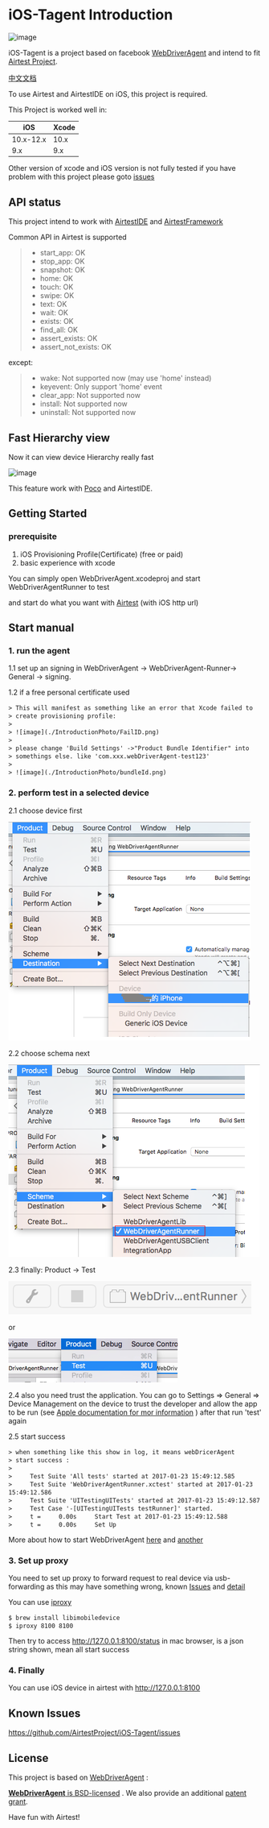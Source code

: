 iOS-Tagent Introduction
=======================

![image](./IntroductionPhoto/ios-airtestIDE.gif)

iOS-Tagent is a project based on facebook [WebDriverAgent](https://github.com/facebook/WebDriverAgent) and intend to fit [Airtest Project](http://airtest.netease.com/).

[中文文档](./README_zh.md)

To use Airtest and AirtestIDE on iOS, this project is required.

This Project is worked well in:

| iOS       	| Xcode 	|
|-----------	|-------	|
| 10.x-12.x 	| 10.x  	|
| 9.x       	| 9.x   	|

Other version of xcode and iOS version is not fully tested
if you have problem with this project please goto [issues](<https://github.com/AirtestProject/iOS-Tagent/issues>)

API status
----------

This project intend to work with
[AirtestIDE](http://airtest.netease.com/) and [AirtestFramework](https://github.com/AirtestProject/Airtest)

Common API in Airtest is supported

> -   start\_app: OK
> -   stop\_app: OK
> -   snapshot: OK
> -   home: OK
> -   touch: OK
> -   swipe: OK
> -   text: OK
> -   wait: OK
> -   exists: OK
> -   find\_all: OK
> -   assert\_exists: OK
> -   assert\_not\_exists: OK

except:

> -   wake: Not supported now (may use 'home' instead)
> -   keyevent: Only support 'home' event
> -   clear\_app: Not supported now
> -   install: Not supported now
> -   uninstall: Not supported now

Fast Hierarchy view
-------------------

Now it can view device Hierarchy really fast

![image](./IntroductionPhoto/ios-inspector.gif)

This feature work with [Poco](https://github.com/AirtestProject/Poco) and AirtestIDE.

Getting Started
---------------

### prerequisite

1. iOS Provisioning Profile(Certificate) (free or paid)
2. basic experience with xcode

You can simply open WebDriverAgent.xcodeproj and start WebDriverAgentRunner to test

and start do what you want with [Airtest](http://airtest.netease.com/) (with iOS http url)

Start manual
------------

### 1. run the agent

1.1  set up an signing in WebDriverAgent -> WebDriverAgent-Runner-> General -> signing.   

1.2  if a free personal certificate used

    > This will manifest as something like an error that Xcode failed to
    > create provisioning profile:
    >
    > ![image](./IntroductionPhoto/FailID.png)
    >
    > please change 'Build Settings' ->"Product Bundle Identifier" into
    > somethings else. like 'com.xxx.webDriverAgent-test123'
    >
    > ![image](./IntroductionPhoto/bundleId.png)

### 2. perform test in a selected device

2.1 choose device first

![image](./IntroductionPhoto/chooseDevice.png)

2.2 choose schema next

![image](./IntroductionPhoto/chooseScheme.png)

2.3 finally: Product -> Test

![image](./IntroductionPhoto/runTest.png)

or

![image](./IntroductionPhoto/ProductTest.jpg)

2.4 also you need trust the application. You can go to Settings => General => Device Management on the device to trust the developer and allow the app to be run (see [Apple documentation for mor information](https://support.apple.com/en-us/HT204460) ) after that run 'test' again

2.5 start success

    > when something like this show in log, it means webDricerAgent
    > start success :
    >
    >     Test Suite 'All tests' started at 2017-01-23 15:49:12.585
    >     Test Suite 'WebDriverAgentRunner.xctest' started at 2017-01-23 15:49:12.586
    >     Test Suite 'UITestingUITests' started at 2017-01-23 15:49:12.587
    >     Test Case '-[UITestingUITests testRunner]' started.
    >     t =     0.00s     Start Test at 2017-01-23 15:49:12.588
    >     t =     0.00s     Set Up

More about how to start WebDriverAgent [here](https://github.com/facebook/WebDriverAgent/wiki/Starting-WebDriverAgent) and [another](https://github.com/appium/appium/blob/master/docs/en/drivers/ios-xcuitest-real-devices.md)

### 3. Set up proxy

You need to set up proxy to forward request to real device via usb-forwarding as this may have something wrong, known [Issues](https://github.com/facebook/WebDriverAgent/wiki/Common-Issues) and [detail](https://github.com/facebook/WebDriverAgent/issues/288)

You can use [iproxy](https://github.com/libimobiledevice/libimobiledevice)

    $ brew install libimobiledevice
    $ iproxy 8100 8100

Then try to access <http://127.0.0.1:8100/status> in mac browser, is a json string shown, mean all start success

### 4. Finally

You can use iOS device in airtest with <http://127.0.0.1:8100>

Known Issues
------------

<https://github.com/AirtestProject/iOS-Tagent/issues>

License
-------

This project is based on [WebDriverAgent](https://github.com/facebook/WebDriverAgent) :

[**WebDriverAgent** is BSD-licensed](./LICENSE) . We also provide an additional [patent grant](./PATENTS).

Have fun with Airtest!
